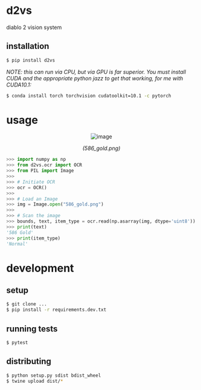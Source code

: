 # d2vs

diablo 2 vision system

## installation

```bash
$ pip install d2vs
```

_NOTE: this can run via CPU, but via GPU is far superior. You must install CUDA and the appropriate python jazz
to get that working, for me with CUDA10.1:_

```bash
$ conda install torch torchvision cudatoolkit=10.1 -c pytorch
```

# usage

<div align="center">

  ![image](https://user-images.githubusercontent.com/2185159/142674287-37311056-5483-4956-b786-b5ffc17bfc69.png)

  _(586_gold.png)_
</div>


```py
>>> import numpy as np
>>> from d2vs.ocr import OCR
>>> from PIL import Image
>>>
>>> # Initiate OCR
>>> ocr = OCR()
>>>
>>> # Load an Image
>>> img = Image.open("586_gold.png")
>>>
>>> # Scan the image
>>> bounds, text, item_type = ocr.read(np.asarray(img, dtype='uint8'))
>>> print(text)
'586 Gold'
>>> print(item_type)
'Normal'
```

# development

## setup

```bash
$ git clone ...
$ pip install -r requirements.dev.txt
```

## running tests

```bash
$ pytest
```

## distributing

```bash
$ python setup.py sdist bdist_wheel
$ twine upload dist/*
```
